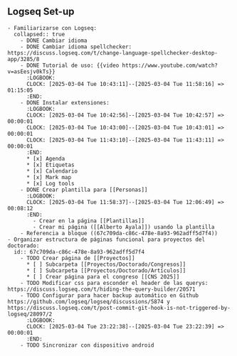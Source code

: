 ## Logseq Set-up
	- Familiarizarse con Logseq:
	  collapsed:: true
		- DONE Cambiar idioma
		- DONE Cambiar idioma spellchecker: https://discuss.logseq.com/t/change-language-spellchecker-desktop-app/3285/8
		- DONE Tutorial de uso: {{video https://www.youtube.com/watch?v=asEesjv0kTs}}
		  :LOGBOOK:
		  CLOCK: [2025-03-04 Tue 10:43:11]--[2025-03-04 Tue 11:58:16] =>  01:15:05
		  :END:
		- DONE Instalar extensiones:
		  :LOGBOOK:
		  CLOCK: [2025-03-04 Tue 10:42:56]--[2025-03-04 Tue 10:42:57] =>  00:00:01
		  CLOCK: [2025-03-04 Tue 10:43:00]--[2025-03-04 Tue 10:43:01] =>  00:00:01
		  CLOCK: [2025-03-04 Tue 11:43:10]--[2025-03-04 Tue 11:43:11] =>  00:00:01
		  :END:
		  * [x] Agenda
		  * [x] Etiquetas
		  * [x] Calendario
		  * [x] Mark map
		  * [x] Log tools
		- DONE Crear plantilla para [[Personas]]
		  :LOGBOOK:
		  CLOCK: [2025-03-04 Tue 11:58:37]--[2025-03-04 Tue 12:06:49] =>  00:08:12
		  :END:
			- Crear en la página [[Plantillas]]
			- Crear mi página ([[Alberto Ayala]]) usando la plantilla
		- Referencia a bloque ((67c709da-c86c-478e-8a93-962adff5d7f4))
	- Organizar estructura de páginas funcional para proyectos del doctorado:
	  id:: 67c709da-c86c-478e-8a93-962adff5d7f4
		- TODO Crear página de [[Proyectos]]
		  * [ ] Subcarpeta [[Proyectos/Doctorado/Congresos]]
		  * [ ] Subcarpeta [[Proyectos/Doctorado/Artículos]]
		  * [ ] Crear página para el congreso [[CNS 2025]]
		- TODO Modificar css para esconder el header de las querys: https://discuss.logseq.com/t/hiding-the-query-builder/20571
		- TODO Configurar para hacer backup automático en Github https://github.com/logseq/logseq/discussions/5874 y https://discuss.logseq.com/t/post-commit-git-hook-is-not-triggered-by-logseq/28097/2
		  :LOGBOOK:
		  CLOCK: [2025-03-04 Tue 23:22:38]--[2025-03-04 Tue 23:22:39] =>  00:00:01
		  :END:
		- TODO Sincronizar con dispositivo android